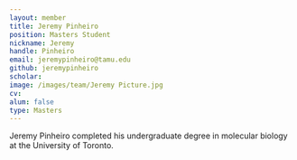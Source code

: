 ```yaml
---
layout: member
title: Jeremy Pinheiro
position: Masters Student
nickname: Jeremy
handle: Pinheiro
email: jeremypinheiro@tamu.edu
github: jeremypinheiro
scholar: 
image: /images/team/Jeremy Picture.jpg
cv: 
alum: false
type: Masters
---
```


Jeremy Pinheiro completed his undergraduate degree in molecular biology at the University of Toronto.